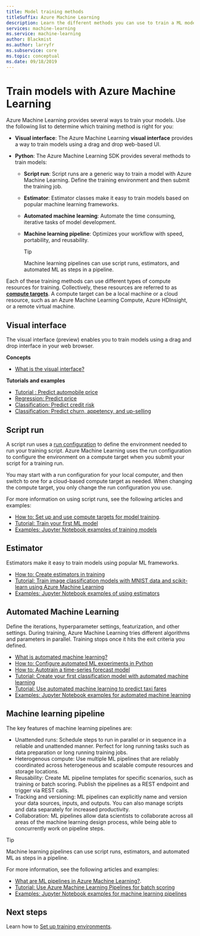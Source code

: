 ```yaml
---
title: Model training methods
titleSuffix: Azure Machine Learning
description: Learn the different methods you can use to train a ML model with Azure Machine Learning. Estimators provide an easy way to work with popular frameworks like Scikit-learn, TensorFlow, Keras, PyTorch, and Chainer. Machine Learning pipelines make it easy to schedule unattended runs, use heterogenous compute environments, and reuse parts of your workflow. And run configurations provide granular control over the compute targets that the training process runs on.
services: machine-learning
ms.service: machine-learning
author: Blackmist
ms.author: larryfr
ms.subservice: core
ms.topic: conceptual
ms.date: 09/18/2019
---
```


# Train models with Azure Machine Learning

Azure Machine Learning provides several ways to train your models. Use the following list to determine which training method is right for you:

+ **Visual interface**: The Azure Machine Learning __visual interface__ provides a way to train models using a drag and drop web-based UI.

+ **Python**: The Azure Machine Learning SDK provides several methods to train models:

    + **Script run**: Script runs are a generic way to train a model with Azure Machine Learning. Define the training environment and then submit the training job.

    + **Estimator**: Estimator classes make it easy to train models based on popular machine learning frameworks.

    + **Automated machine learning**: Automate the time consuming, iterative tasks of model development.

    + **Machine learning pipeline**: Optimizes your workflow with speed, portability, and reusability.

        > [!TIP]
        > Machine learning pipelines can use script runs, estimators, and automated ML as steps in a pipeline.

Each of these training methods can use different types of compute resources for training. Collectively, these resources are referred to as [__compute targets__](concept-azure-machine-learning-architecture.md#compute-targets). A compute target can be a local machine or a cloud resource, such as an Azure Machine Learning Compute, Azure HDInsight, or a remote virtual machine.

## Visual interface

The visual interface (preview) enables you to train models using a drag and drop interface in your web browser.

__Concepts__

+ [What is the visual interface?](ui-concept-visual-interface.md)

__Tutorials and examples__

+ [Tutorial : Predict automobile price](ui-tutorial-automobile-price-train-score.md)
+ [Regression: Predict price](ui-sample-regression-predict-automobile-price-basic.md)
+ [Classification: Predict credit risk](ui-sample-classification-predict-credit-risk-basic.md)
+ [Classification: Predict churn, appetency, and up-selling](ui-sample-classification-predict-churn.md)


## Script run

A script run uses a [run configuration](concept-azure-machine-learning-architecture.md#run-configurations) to define the environment needed to run your training script. Azure Machine Learning uses the run configuration to configure the environment on a compute target when you submit your script for a training run.

You may start with a run configuration for your local computer, and then switch to one for a cloud-based compute target as needed. When changing the compute target, you only change the run configuration you use.

For more information on using script runs, see the following articles and examples:

* [How to: Set up and use compute targets for model training](how-to-set-up-training-targets.md).
* [Tutorial: Train your first ML model](tutorial-1st-experiment-sdk-train.md)
* [Examples: Jupyter Notebook examples of training models](https://github.com/Azure/MachineLearningNotebooks/tree/master/how-to-use-azureml/training)

## Estimator

Estimators make it easy to train models using popular ML frameworks.

* [How to: Create estimators in training](how-to-train-ml-models.md)
* [Tutorial: Train image classification models with MNIST data and scikit-learn using Azure Machine Learning](tutorial-train-models-with-aml.md)
* [Examples: Jupyter Notebook examples of using estimators](https://github.com/Azure/MachineLearningNotebooks/tree/master/how-to-use-azureml/training-with-deep-learning)

## Automated Machine Learning

Define the iterations, hyperparameter settings, featurization, and other settings. During training, Azure Machine Learning tries different algorithms and parameters in parallel. Training stops once it hits the exit criteria you defined.

* [What is automated machine learning?](concept-automated-ml.md)
* [How to: Configure automated ML experiments in Python](how-to-configure-auto-train.md)
* [How to: Autotrain a time-series forecast model](how-to-auto-train-forecast.md)
* [Tutorial: Create your first classification model with automated machine learning](tutorial-first-experiment-automated-ml.md)
* [Tutorial: Use automated machine learning to predict taxi fares](tutorial-auto-train-models.md)
* [Examples: Jupyter Notebook examples for automated machine learning](https://github.com/Azure/MachineLearningNotebooks/tree/master/how-to-use-azureml/automated-machine-learning)

## Machine learning pipeline

The key features of machine learning pipelines are:

+ Unattended runs: Schedule steps to run in parallel or in sequence in a reliable and unattended manner. Perfect for long running tasks such as data preparation or long running training jobs.
+ Heterogenous compute: Use multiple ML pipelines that are reliably coordinated across heterogeneous and scalable compute resources and storage locations.
+ Reusability: Create ML pipeline templates for specific scenarios, such as training or batch scoring. Publish the pipelines as a REST endpoint and trigger via REST calls.
+ Tracking and versioning: ML pipelines can explicitly name and version your data sources, inputs, and outputs. You can also manage scripts and data separately for increased productivity.
+ Collaboration: ML pipelines allow data scientists to collaborate across all areas of the machine learning design process, while being able to concurrently work on pipeline steps.

> [!TIP]
> Machine learning pipelines can use script runs, estimators, and automated ML as steps in a pipeline.

For more information, see the following articles and examples:

* [What are ML pipelines in Azure Machine Learning?](concept-ml-pipelines.md).
* [Tutorial: Use Azure Machine Learning Pipelines for batch scoring](tutorial-pipeline-batch-scoring-classification.md)
* [Examples: Jupyter Notebook examples for machine learning pipelines](https://github.com/Azure/MachineLearningNotebooks/tree/master/how-to-use-azureml/machine-learning-pipelines)

## Next steps

Learn how to [Set up training environments](how-to-set-up-training-targets.md).